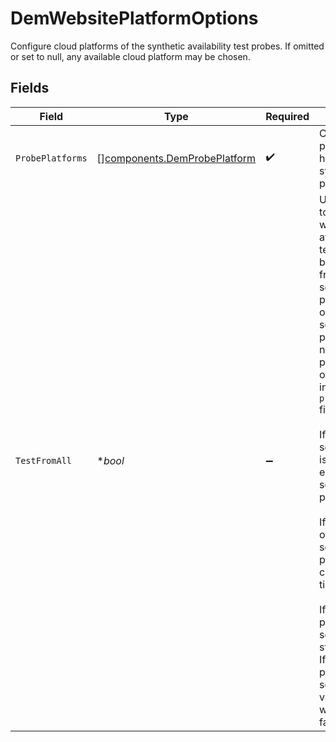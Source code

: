 # DemWebsitePlatformOptions

Configure cloud platforms of the synthetic availability test probes. If omitted or set to null, any available cloud platform may be chosen.


## Fields

| Field                                                                                                                                                                                                                                                                                                                                                                                                                                                                                                                       | Type                                                                                                                                                                                                                                                                                                                                                                                                                                                                                                                        | Required                                                                                                                                                                                                                                                                                                                                                                                                                                                                                                                    | Description                                                                                                                                                                                                                                                                                                                                                                                                                                                                                                                 | Example                                                                                                                                                                                                                                                                                                                                                                                                                                                                                                                     |
| --------------------------------------------------------------------------------------------------------------------------------------------------------------------------------------------------------------------------------------------------------------------------------------------------------------------------------------------------------------------------------------------------------------------------------------------------------------------------------------------------------------------------- | --------------------------------------------------------------------------------------------------------------------------------------------------------------------------------------------------------------------------------------------------------------------------------------------------------------------------------------------------------------------------------------------------------------------------------------------------------------------------------------------------------------------------- | --------------------------------------------------------------------------------------------------------------------------------------------------------------------------------------------------------------------------------------------------------------------------------------------------------------------------------------------------------------------------------------------------------------------------------------------------------------------------------------------------------------------------- | --------------------------------------------------------------------------------------------------------------------------------------------------------------------------------------------------------------------------------------------------------------------------------------------------------------------------------------------------------------------------------------------------------------------------------------------------------------------------------------------------------------------------- | --------------------------------------------------------------------------------------------------------------------------------------------------------------------------------------------------------------------------------------------------------------------------------------------------------------------------------------------------------------------------------------------------------------------------------------------------------------------------------------------------------------------------- |
| `ProbePlatforms`                                                                                                                                                                                                                                                                                                                                                                                                                                                                                                            | [][components.DemProbePlatform](../../models/components/demprobeplatform.md)                                                                                                                                                                                                                                                                                                                                                                                                                                                | :heavy_check_mark:                                                                                                                                                                                                                                                                                                                                                                                                                                                                                                          | Cloud platforms hosting synthetic probes.                                                                                                                                                                                                                                                                                                                                                                                                                                                                                   | [<br/>"AWS"<br/>]                                                                                                                                                                                                                                                                                                                                                                                                                                                                                                           |
| `TestFromAll`                                                                                                                                                                                                                                                                                                                                                                                                                                                                                                               | **bool*                                                                                                                                                                                                                                                                                                                                                                                                                                                                                                                     | :heavy_minus_sign:                                                                                                                                                                                                                                                                                                                                                                                                                                                                                                          |   Use this field to configure whether availability tests should be performed from all selected<br/>  platforms or one randomly selected platform. It has no effect if you provided only one platform<br/>  in the `probePlatforms` field.<br/><br/>  If set to true, a separate test is made from each of the selected platforms.<br/><br/>  If set to false, only one of the selected platforms is chosen every time.<br/><br/>  If omitted, the previous setting will stay in effect. If there is no previous setting, the value<br/>  will default to false. | true                                                                                                                                                                                                                                                                                                                                                                                                                                                                                                                        |